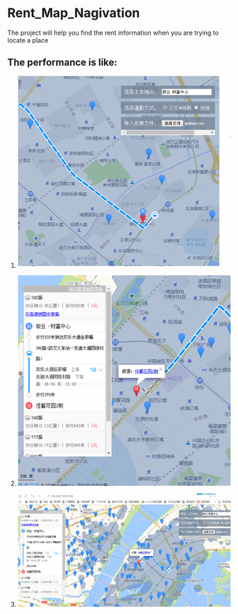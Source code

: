 # Rent_Map_Nagivation
The project will help you find the rent information when you are trying to locate a place

## The performance is like:
1. ![Choose place](https://github.com/Wapiti08/Rent_Map_Nagivation/blob/master/%E7%95%8C%E9%9D%A2%E6%95%88%E6%9E%9C1.PNG)

2. ![Combine oneline map](https://github.com/Wapiti08/Rent_Map_Nagivation/blob/master/%E7%95%8C%E9%9D%A2%E6%95%88%E6%9E%9C2.PNG)

3. ![Results showing](https://github.com/Wapiti08/Rent_Map_Nagivation/blob/master/%E7%95%8C%E9%9D%A2%E6%95%88%E6%9E%9C3.PNG)

